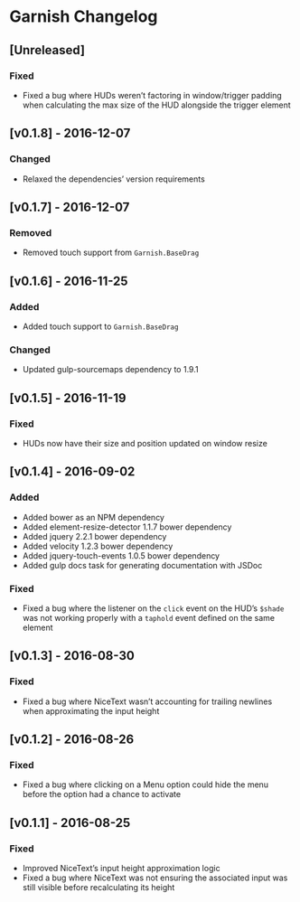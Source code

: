 Garnish Changelog
=================

## [Unreleased] 

### Fixed
- Fixed a bug where HUDs weren’t factoring in window/trigger padding when calculating the max size of the HUD alongside the trigger element

## [v0.1.8] - 2016-12-07

### Changed
- Relaxed the dependencies’ version requirements

## [v0.1.7] - 2016-12-07

### Removed
- Removed touch support from `Garnish.BaseDrag`

## [v0.1.6] - 2016-11-25

### Added
- Added touch support to `Garnish.BaseDrag`

### Changed
- Updated gulp-sourcemaps dependency to 1.9.1

## [v0.1.5] - 2016-11-19

### Fixed
- HUDs now have their size and position updated on window resize

## [v0.1.4] - 2016-09-02

### Added
- Added bower as an NPM dependency
- Added element-resize-detector 1.1.7 bower dependency
- Added jquery 2.2.1 bower dependency
- Added velocity 1.2.3 bower dependency
- Added jquery-touch-events 1.0.5 bower dependency
- Added gulp docs task for generating documentation with JSDoc

### Fixed
- Fixed a bug where the listener on the `click` event on the HUD’s `$shade` was not working properly with a `taphold` event defined on the same element

## [v0.1.3] - 2016-08-30

### Fixed
- Fixed a bug where NiceText wasn’t accounting for trailing newlines when approximating the input height

## [v0.1.2] - 2016-08-26

### Fixed
- Fixed a bug where clicking on a Menu option could hide the menu before the option had a chance to activate

## [v0.1.1] - 2016-08-25

### Fixed
- Improved NiceText’s input height approximation logic
- Fixed a bug where NiceText was not ensuring the associated input was still visible before recalculating its height